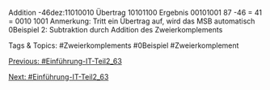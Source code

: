 Addition         -46dez:11010010
Übertrag 10101100
Ergebnis 00101001
87 -46 = 41 = 0010 1001
Anmerkung: Tritt ein Übertrag auf, wird das MSB automatisch 0Beispiel 2: Subtraktion durch Addition des Zweierkomplements

   Tags & Topics:
   #Zweierkomplements
   #0Beispiel
   #Zweierkomplement

[Previous: #Einführung-IT-Teil2_63](Einführung-IT-Teil2_63.md)

[Next: #Einführung-IT-Teil2_63](Einführung-IT-Teil2_63.md)
